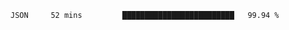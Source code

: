 <!--START_SECTION:waka-->
```text
JSON     52 mins         █████████████████████████   99.94 % 
```
<!--END_SECTION:waka-->
